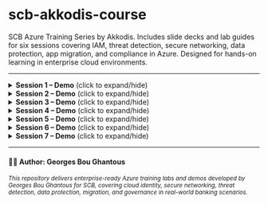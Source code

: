 # scb-akkodis-course
SCB Azure Training Series by Akkodis. Includes slide decks and lab guides for six sessions covering IAM, threat detection, secure networking, data protection, app migration, and compliance in Azure. Designed for hands-on learning in enterprise cloud environments.

---
<details>
<summary><strong>Session 1 – Demo</strong> (click to expand/hide)</summary>

### 🧪 [Enforce Required Tags with Azure Policy, Bicep & GitHub Actions](session1/azure-access-control/require-tag/session1-enforce-tags.md)
- **Objective:** Require an `owner` tag on every Azure resource using Azure Policy as code, Bicep for assignment, and GitHub Actions for deployment.
- **Topics:** Policy as code, Bicep, OIDC, GitHub Actions, tag governance.

### 🧪 [Restrict VM SKUs with Azure Policy](session1/azure-access-control/allowed-vm-sizes/session1-allowed-vms.md)
- **Objective:** Restrict allowed VM SKUs in a subscription using Azure Policy.
- **Topics:** Policy definition, assignment, compliance validation.

### 🧪 [Entra RBAC & MFA Enforcement](session1/session1-entra-rbac-mfa.md)
- **Objective:** Configure Entra ID (Azure AD) RBAC and enforce MFA for privileged roles.
- **Topics:** Entra ID, RBAC, MFA, role assignment, security best practices.

</details>

<details>
<summary><strong>Session 2 – Demo</strong> (click to expand/hide)</summary>

### 🧪 [Sentinel Lab – Key Vault Detection](session2/session2_demo.md)
- **Objective:** Detect and respond to suspicious access patterns in Azure Key Vault using Microsoft Sentinel and Logic Apps.
- **Topics:** Sentinel analytics, KQL, Logic Apps, incident response, Key Vault monitoring.

</details>

<details>
<summary><strong>Session 3 – Demo</strong> (click to expand/hide)</summary>

### 🧪 [Secure Logging Architecture with Private Endpoint](session3/session3-secure-logging.md)
- **Objective:** Deploy a secure logging architecture using ARM/Bicep, private endpoints, and private DNS.
- **Topics:** Storage security, private networking, DNS, ARM/Bicep automation.

### 🧪 [NSG Flow Logs – Monitor and Block Intra-VNet Traffic](session3/session3_nsg-flow-logs.md)
- **Objective:** Monitor and block intra-VNet traffic using NSGs and Flow Logs.
- **Topics:** NSG rules, Network Watcher, flow log analysis, segmentation.

</details>

<details>
<summary><strong>Session 4 – Demo</strong> (click to expand/hide)</summary>

### 🧪 [Immutable Storage for Audit Compliance](session4/session4-demo.md)
- **Objective:** Configure immutable blob storage with protected append writes and legal hold using CLI and Portal.
- **Topics:** Storage immutability, WORM, compliance, legal hold, CLI automation.

</details>

<details>
<summary><strong>Session 5 – Demo</strong> (click to expand/hide)</summary>

### 🛠️ [Azure DMS Migration Demo – Azure SQL ➞ Azure SQL](session5/session5-demo.md)
- **Objective:** Perform an online migration from Azure SQL Server to Azure SQL Server using Azure Database Migration Service (DMS).
- **Topics:** Database migration, DMS, automation, validation, SQL.

</details>

<details>
<summary><strong>Session 6 – Demo</strong> (click to expand/hide)</summary>

### 🧪 [Azure Policy & Blueprints for Enterprise Governance](session6/session6-demo.md)
- **Objective:** Automate and enforce cloud governance with Azure Policy and Blueprints.
- **Topics:** Policy definitions, initiatives, blueprints, compliance, RBAC, ARM/Bicep.

</details>

<details>
<summary><strong>Session 7 – Demo</strong> (click to expand/hide)</summary>

### 🧰 Common Environment Setup & Cleanup
- **Script:** [`session7/env.sh`](session7/env.sh)

### 🧪 [Lift & Shift Migration Lab](session7/liftshift/lift-and-shift.md)
- **Objective:** Simulate a lift-and-shift (rehost) migration by capturing a Linux VM, creating a snapshot and managed disk, and deploying a new VM from that disk to represent the migrated workload.
- **Topics:** Snapshot-based migration, managed disks, disk cloning, VM deployment, SSH/password validation.

### 🧪 [Azure to Azure Migration Lab (ASR)](session7/azure-to-azure/asr-cross-region.md)
- **Objective:** Simulate an on-premises to Azure migration using Azure Site Recovery (ASR) with a cross-region Recovery Services Vault, including test and planned failover.
- **Topics:** ASR cross-region DR, Recovery Services Vault, portal-based replication, test failover, planned failover (cutover), SSH validation, cleanup.

### 🧪 [AWS to Azure Migration Lab (Simulated VHD Import)](session7/aws_azure/aws-to-azure.md)
- **Objective:** Demonstrate a basic migration scenario from AWS to Azure by simulating VHD import and VM deployment.
- **Topics:** VHD export/import, managed disk creation, VM deployment from VHD, validation, cleanup.

</details>

---

#### 🧑‍🏫 Author: Georges Bou Ghantous
<sub><i>This repository delivers enterprise-ready Azure training labs and demos developed by Georges Bou Ghantous for SCB, covering cloud identity, secure networking, threat detection, data protection, migration, and governance in real-world banking scenarios.</i></sub>
